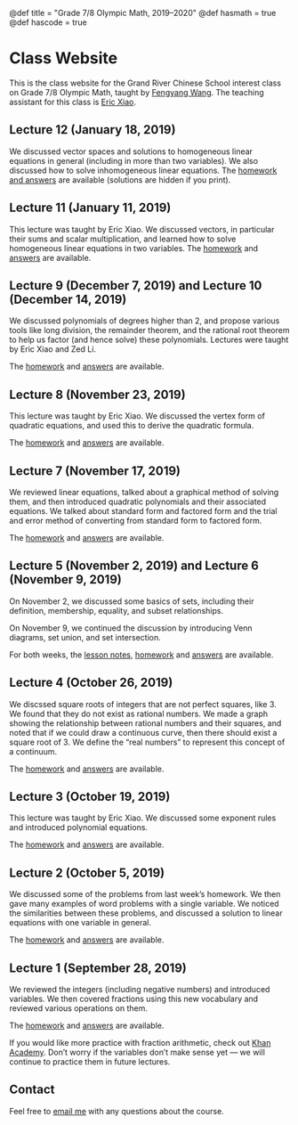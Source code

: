 @def title = "Grade 7/8 Olympic Math, 2019–2020"
@def hasmath = true
@def hascode = true

# Class Website

This is the class website for the Grand River Chinese School interest class on Grade 7/8
Olympic Math, taught by [Fengyang Wang](https://wafy.me/). The teaching assistant for this
class is [Eric Xiao](https://mathlord2.github.io/).

## Lecture 12 (January 18, 2019)

We discussed vector spaces and solutions to homogeneous linear equations in general
(including in more than two variables). We also discussed how to solve inhomogeneous linear
equations. The [homework and answers](pub/homework/vector-spaces.html) are available
(solutions are hidden if you print).

## Lecture 11 (January 11, 2019)

This lecture was taught by Eric Xiao. We discussed vectors, in particular their sums and
scalar multiplication, and learned how to solve homogeneous linear equations in two
variables. The [homework](assets/homework/vectors.pdf) and
[answers](assets/solutions/vectors.pdf) are available.

## Lecture 9 (December 7, 2019) and Lecture 10 (December 14, 2019)

We discussed polynomials of degrees higher than 2, and propose various tools like long
division, the remainder theorem, and the rational root theorem to help us factor (and hence
solve) these polynomials. Lectures were taught by Eric Xiao and Zed Li.

The [homework](assets/homework/polynomials.pdf) and
[answers](assets/solutions/polynomials.pdf) are available.

## Lecture 8 (November 23, 2019)

This lecture was taught by Eric Xiao. We discussed the vertex form of quadratic equations,
and used this to derive the quadratic formula.

The [homework](assets/homework/quadratic-formula.pdf) and
[answers](assets/solutions/quadratic-formula.pdf) are available.

## Lecture 7 (November 17, 2019)

We reviewed linear equations, talked about a graphical method of solving them, and then
introduced quadratic polynomials and their associated equations. We talked about standard
form and factored form and the trial and error method of converting from standard form to
factored form.

The [homework](assets/homework/quadratic-equations.pdf) and
[answers](assets/solutions/quadratic-equations.pdf) are available.

## Lecture 5 (November 2, 2019) and Lecture 6 (November 9, 2019)

On November 2, we discussed some basics of sets, including their definition, membership,
equality, and subset relationships.

On November 9, we continued the discussion by introducing Venn diagrams, set union, and set
intersection.

For both weeks, the [lesson notes](pub/sets.html), [homework](assets/homework/sets.pdf) and
[answers](assets/solutions/sets.pdf) are available.

## Lecture 4 (October 26, 2019)

We discssed square roots of integers that are not perfect squares, like $3$. We found that
they do not exist as rational numbers. We made a graph showing the relationship between
rational numbers and their squares, and noted that if we could draw a continuous curve, then
there should exist a square root of $3$. We define the “real numbers” to represent this
concept of a continuum.

The [homework](assets/homework/real-numbers.pdf) and
[answers](assets/solutions/real-numbers.pdf) are available.

## Lecture 3 (October 19, 2019)

This lecture was taught by Eric Xiao. We discussed some exponent rules and introduced
polynomial equations.

The [homework](assets/homework/exponents.pdf) and [answers](assets/solutions/exponents.pdf)
are available.

## Lecture 2 (October 5, 2019)

We discussed some of the problems from last week’s homework. We then gave many examples of
word problems with a single variable. We noticed the similarities between these problems,
and discussed a solution to linear equations with one variable in general.

The [homework](assets/homework/linear-systems.pdf) and
[answers](assets/solutions/linear-systems.pdf) are available.

## Lecture 1 (September 28, 2019)

We reviewed the integers (including negative numbers) and introduced variables. We then
covered fractions using this new vocabulary and reviewed various operations on them.

The [homework](assets/homework/rational-numbers.pdf) and
[answers](assets/solutions/rational-numbers.pdf) are available.

If you would like more practice with fraction arithmetic, check out [Khan
Academy](https://www.khanacademy.org/math/arithmetic/fraction-arithmetic). Don’t worry if
the variables don’t make sense yet — we will continue to practice them in future lectures.

## Contact

Feel free to [email me](mailto:fengyangwang0@gmail.com) with any questions about the course.
